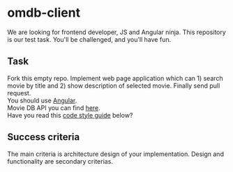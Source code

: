 omdb-client
===========

We are looking for frontend developer, JS and Angular ninja. This repository is our test task. You'll be challenged, and you'll have fun.

## Task
Fork this empty repo. Implement web page application which can 1) search movie by title and 2) show description of selected movie. Finally send pull request.  
You should use [Angular](https://angularjs.org/).  
Movie DB API you can find [here](http://www.omdbapi.com/).  
Have you read this [code style guide](https://github.com/johnpapa/angularjs-styleguide) below?

## Success criteria
The main criteria is architecture design of your implementation. Design and functionality are secondary criterias.
